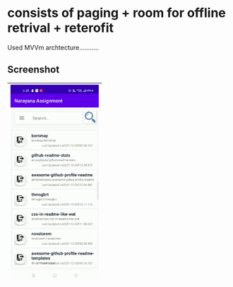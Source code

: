 # consists of paging + room for offline retrival + reterofit 
Used MVVm archtecture...........

## Screenshot
|<img src="screenshots/1.gif" width=200/>|
|:----:|
